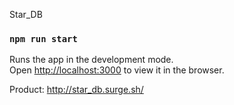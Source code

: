 
Star_DB

### `npm run start`

Runs the app in the development mode.<br />
Open [http://localhost:3000](http://localhost:3000) to view it in the browser.

Product:
http://star_db.surge.sh/
